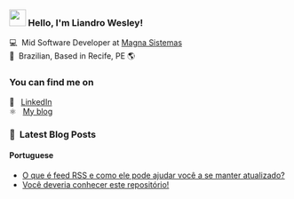### <img src="https://media.giphy.com/media/hvRJCLFzcasrR4ia7z/giphy.gif" width="30px"> Hello, I'm Liandro Wesley!

💻 &nbsp;Mid Software Developer at [Magna Sistemas](http://www.magnasistemas.com.br/internet/) <br>
🏡 &nbsp;Brazilian, Based in Recife, PE 🌎

### You can find me on

📠 &nbsp; [LinkedIn](https://linkedin.com/in/liandrowesley) <br>
⚛️ &nbsp; [My blog](https://liandrowesley.dev) <br>

### 📕 &nbsp;Latest Blog Posts


#### Portuguese

<!-- BLOG:START -->
- [O que é feed RSS  e como ele pode ajudar você a se manter atualizado?](https://liandrowesley.dev/blog/o-que-e-feed-rss-e-como-ele-pode-ajudar-voce-a-se-manter-atualizado)
- [Você deveria conhecer este repositório!](https://liandrowesley.dev/blog/voce-deveria-conhecer-este-repositorio)
<!-- BLOG:END -->

